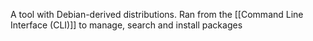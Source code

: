 A tool with Debian-derived distributions. Ran from the [[Command Line Interface (CLI)]] to manage, search and install packages